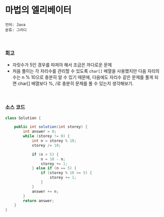 # 마법의 엘리베이터

    언어: Java
    분류: 그리디

<br>

### 회고

+ 자릿수가 5인 경우를 따져야 해서 조금은 까다로운 문제
+ 처음 풀이는 각 자리수를 관리할 수 있도록 `char[]` 배열을 사용했지만 다음 자리의 수는 n % 10으로 충분히 알 수 있기 때문에, 다음에도 자리수 같은 문제를 풀게 되면 char[] 배열보다 %, /로 충분히 문제를 풀 수 있는지 생각해보기.

<br>

### 소스 코드
```java
class Solution {

    public int solution(int storey) {
        int answer = 0;
        while (storey != 0) {
            int n = storey % 10;
            storey /= 10;

            if (n > 5) {
                n = 10 - n;
                storey += 1;
            } else if (n == 5) {
                if (storey % 10 >= 5) {
                    storey += 1;
                }
            }
            answer += n;
        }
        return answer;
    }
}
```